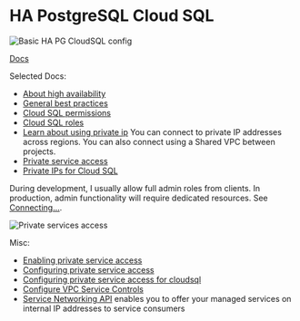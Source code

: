 # HA PostgreSQL Cloud SQL

![Basic HA PG CloudSQL config](https://cloud.google.com/sql/images/ha-config.png)

[Docs](https://cloud.google.com/sql/docs/postgres)

Selected Docs:

- [About high availability](https://cloud.google.com/sql/docs/postgres/high-availability#normal)
- [General best practices](https://cloud.google.com/sql/docs/postgres/best-practices)
- [Cloud SQL permissions](https://cloud.google.com/sql/docs/postgres/iam-permissions)
- [Cloud SQL roles](https://cloud.google.com/sql/docs/postgres/iam-roles)
- [Learn about using private ip](https://cloud.google.com/sql/docs/postgres/private-ip)
  You can connect to private IP addresses across regions. You can also connect using a
  Shared VPC between projects.
- [Private service access](https://cloud.google.com/vpc/docs/private-services-access)
- [Private IPs for Cloud SQL](https://cloud.google.com/sql/docs/postgres/configure-private-ip)

During development, I usually allow full admin roles from clients.
In production, admin functionality will require dedicated resources.
See [Connecting...](https://cloud.google.com/sql/docs/postgres/connect-admin-ip).

![Private services access](https://cloud.google.com/sql/images/private-ip.svg)

Misc:

- [Enabling private service access](https://cloud.google.com/service-infrastructure/docs/enabling-private-services-access)
- [Configuring private service access](https://cloud.google.com/vpc/docs/configure-private-services-access)
- [Configuring private service access for cloudsql](https://cloud.google.com/sql/docs/postgres/configure-private-services-access)
- [Configure VPC Service Controls](https://cloud.google.com/sql/docs/postgres/admin-api/configure-service-controls)
- [Service Networking API](https://cloud.google.com/service-infrastructure/docs/service-networking/getting-started?hl=en_US&_ga=2.101279554.2105424830.1645090729-1280259004.1644967936)
  enables you to offer your managed services on internal IP addresses to service consumers

